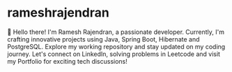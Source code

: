 # rameshrajendran
👋 Hello there! I'm Ramesh Rajendran, a passionate developer. Currently, I'm crafting innovative projects using  Java, Spring Boot, Hibernate and PostgreSQL. Explore my working repository and stay updated on my coding journey. Let's connect on LinkedIn, solving problems in Leetcode and visit my Portfolio  for exciting tech discussions!
